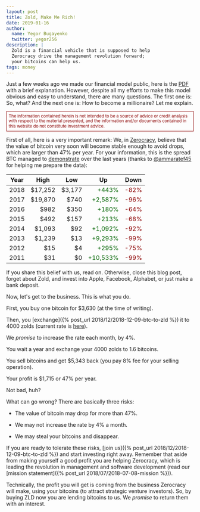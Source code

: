 ```yaml
---
layout: post
title: Zold, Make Me Rich!
date: 2019-01-16
author:
  name: Yegor Bugayenko
  twitter: yegor256
description: |
  Zold is a financial vehicle that is supposed to help
  Zerocracy drive the management revolution forward;
  your bitcoins can help us.
tags: money
---
```


Just a few weeks ago we made our financial model public, here is the
[PDF](https://papers.zold.io/fin-model.pdf) with a brief explanation. However,
despite all my efforts to make this model obvious and easy to understand,
there are many questions. The first one is: So, what? And the next one is:
How to become a millionaire? Let me explain.

<!--more-->

<p style="color:darkred;border:1px solid darkred;padding:0.5em;font-size:0.8em;line-height:1.2em;">
The information contained herein is not intended to
be a source of advice or credit analysis with respect to the material presented,
and the information and/or documents contained in this
website do not constitute investment advice.
</p>

First of all, here is a very important remark: We, in [Zerocracy](https://www.zerocracy.com), believe
that the value of bitcoin very soon will become stable enough to avoid drops, which are
larger than 47% per year. For your information, this is the spread BTC managed
to [demonstrate](https://coinmarketcap.com/currencies/bitcoin/historical-data/)
over the last years (thanks to [@ammaratef45](https://github.com/ammaratef45) for helping me prepare the data):

<table>
  <thead>
    <tr>
      <th>Year</th>
      <th>High</th>
      <th>Low</th>
      <th>Up</th>
      <th>Down</th>
    </tr>
  </thead>
  <tbody>
    <tr><td style="text-align:right">2018</td><td style="text-align:right">$17,252</td><td style="text-align:right">$3,177</td><td style="text-align:right;color:darkgreen;">+443%</td><td style="text-align:right;color:darkred;">-82%</td></tr>
    <tr><td style="text-align:right">2017</td><td style="text-align:right">$19,870</td><td style="text-align:right">$740</td><td style="text-align:right;color:darkgreen;">+2,587%</td><td style="text-align:right;color:darkred;">-96%</td></tr>
    <tr><td style="text-align:right">2016</td><td style="text-align:right">$982</td><td style="text-align:right">$350</td><td style="text-align:right;color:darkgreen;">+180%</td><td style="text-align:right;color:darkred;">-64%</td></tr>
    <tr><td style="text-align:right">2015</td><td style="text-align:right">$492</td><td style="text-align:right">$157</td><td style="text-align:right;color:darkgreen;">+213%</td><td style="text-align:right;color:darkred;">-68%</td></tr>
    <tr><td style="text-align:right">2014</td><td style="text-align:right">$1,093</td><td style="text-align:right">$92</td><td style="text-align:right;color:darkgreen;">+1,092%</td><td style="text-align:right;color:darkred;">-92%</td></tr>
    <tr><td style="text-align:right">2013</td><td style="text-align:right">$1,239</td><td style="text-align:right">$13</td><td style="text-align:right;color:darkgreen;">+9,293%</td><td style="text-align:right;color:darkred;">-99%</td></tr>
    <tr><td style="text-align:right">2012</td><td style="text-align:right">$15</td><td style="text-align:right">$4</td><td style="text-align:right;color:darkgreen;">+295%</td><td style="text-align:right;color:darkred;">-75%</td></tr>
    <tr><td style="text-align:right">2011</td><td style="text-align:right">$31</td><td style="text-align:right">$0</td><td style="text-align:right;color:darkgreen;">+10,533%</td><td style="text-align:right;color:darkred;">-99%</td></tr>
  </tbody>
</table>

If you share this belief with us, read on. Otherwise, close this blog post,
forget about Zold, and invest into Apple, Facebook, Alphabet, or just make
a bank deposit.

Now, let's get to the business. This is what you do.

First, you buy one bitcoin for $3,630 (at the time of writing).

Then, you [exchange]({% post_url 2018/12/2018-12-09-btc-to-zld %})
it to 4000 zolds (current rate is [here](https://wts.zold.io/rate)).

We _promise_ to increase the rate each month, by 4%.

You wait a year and exchange your 4000 zolds to 1.6 bitcoins.

You sell bitcoins and get $5,343 back (you pay 8% fee for your
selling operation).

Your profit is $1,715 or 47% per year.

Not bad, huh?

What can go wrong? There are basically three risks:

  * The value of bitcoin may drop for more than 47%.

  * We may not increase the rate by 4% a month.

  * We may steal your bitcoins and disappear.

If you are ready to tolerate these risks, [join us]({% post_url 2018/12/2018-12-09-btc-to-zld %})
and start investing right away. Remember that aside from making yourself a good profit you
are helping Zerocracy, which is leading the revolution in management
and software development (read our [mission statement]({% post_url 2018/07/2018-07-08-mission %})).

Technically, the profit you will get is coming from the business
Zerocracy will make, using your bitcoins (to attract strategic venture investors).
So, by buying ZLD now you are lending bitcoins to us.
We _promise_ to return them with an interest.

